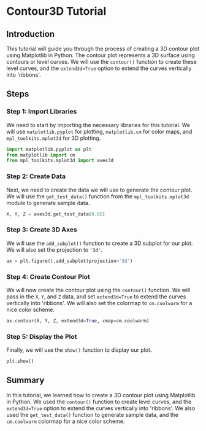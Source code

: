 # Contour3D Tutorial

## Introduction

This tutorial will guide you through the process of creating a 3D contour plot using Matplotlib in Python. The contour plot represents a 3D surface using contours or level curves. We will use the `contour()` function to create these level curves, and the `extend3d=True` option to extend the curves vertically into 'ribbons'.

## Steps

### Step 1: Import Libraries

We need to start by importing the necessary libraries for this tutorial. We will use `matplotlib.pyplot` for plotting, `matplotlib.cm` for color maps, and `mpl_toolkits.mplot3d` for 3D plotting.

```python
import matplotlib.pyplot as plt
from matplotlib import cm
from mpl_toolkits.mplot3d import axes3d
```

### Step 2: Create Data

Next, we need to create the data we will use to generate the contour plot. We will use the `get_test_data()` function from the `mpl_toolkits.mplot3d` module to generate sample data.

```python
X, Y, Z = axes3d.get_test_data(0.05)
```

### Step 3: Create 3D Axes

We will use the `add_subplot()` function to create a 3D subplot for our plot. We will also set the projection to `'3d'`.

```python
ax = plt.figure().add_subplot(projection='3d')
```

### Step 4: Create Contour Plot

We will now create the contour plot using the `contour()` function. We will pass in the `X`, `Y`, and `Z` data, and set `extend3d=True` to extend the curves vertically into 'ribbons'. We will also set the colormap to `cm.coolwarm` for a nice color scheme.

```python
ax.contour(X, Y, Z, extend3d=True, cmap=cm.coolwarm)
```

### Step 5: Display the Plot

Finally, we will use the `show()` function to display our plot.

```python
plt.show()
```

## Summary

In this tutorial, we learned how to create a 3D contour plot using Matplotlib in Python. We used the `contour()` function to create level curves, and the `extend3d=True` option to extend the curves vertically into 'ribbons'. We also used the `get_test_data()` function to generate sample data, and the `cm.coolwarm` colormap for a nice color scheme.
